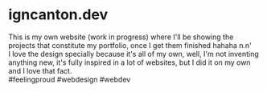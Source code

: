 # igncanton.dev
This is my own website (work in progress) where I'll be showing the projects that constitute my portfolio, once I get them finished hahaha n.n'</br>
I love the design specially because it's all of my own, well, I'm not inventing anything new, it's fully inspired in a lot of websites, but I did it on my own and I love that fact.</br>
#feelingproud #webdesign #webdev
